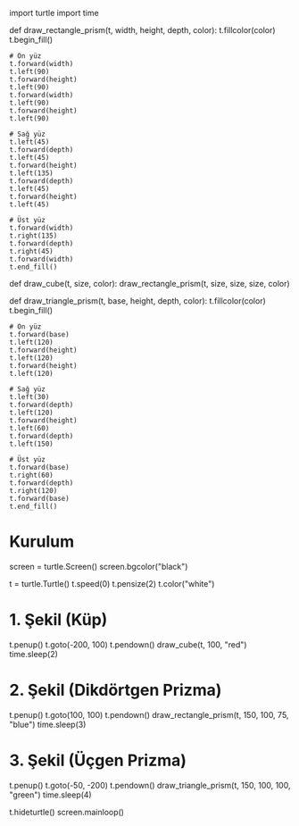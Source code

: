 import turtle
import time


def draw_rectangle_prism(t, width, height, depth, color):
    t.fillcolor(color)
    t.begin_fill()

    # Ön yüz
    t.forward(width)
    t.left(90)
    t.forward(height)
    t.left(90)
    t.forward(width)
    t.left(90)
    t.forward(height)
    t.left(90)

    # Sağ yüz
    t.left(45)
    t.forward(depth)
    t.left(45)
    t.forward(height)
    t.left(135)
    t.forward(depth)
    t.left(45)
    t.forward(height)
    t.left(45)

    # Üst yüz
    t.forward(width)
    t.right(135)
    t.forward(depth)
    t.right(45)
    t.forward(width)
    t.end_fill()


def draw_cube(t, size, color):
    draw_rectangle_prism(t, size, size, size, color)


def draw_triangle_prism(t, base, height, depth, color):
    t.fillcolor(color)
    t.begin_fill()

    # Ön yüz
    t.forward(base)
    t.left(120)
    t.forward(height)
    t.left(120)
    t.forward(height)
    t.left(120)

    # Sağ yüz
    t.left(30)
    t.forward(depth)
    t.left(120)
    t.forward(height)
    t.left(60)
    t.forward(depth)
    t.left(150)

    # Üst yüz
    t.forward(base)
    t.right(60)
    t.forward(depth)
    t.right(120)
    t.forward(base)
    t.end_fill()


# Kurulum
screen = turtle.Screen()
screen.bgcolor("black")

t = turtle.Turtle()
t.speed(0)
t.pensize(2)
t.color("white")

# 1. Şekil (Küp)
t.penup()
t.goto(-200, 100)
t.pendown()
draw_cube(t, 100, "red")
time.sleep(2)

# 2. Şekil (Dikdörtgen Prizma)
t.penup()
t.goto(100, 100)
t.pendown()
draw_rectangle_prism(t, 150, 100, 75, "blue")
time.sleep(3)

# 3. Şekil (Üçgen Prizma)
t.penup()
t.goto(-50, -200)
t.pendown()
draw_triangle_prism(t, 150, 100, 100, "green")
time.sleep(4)

t.hideturtle()
screen.mainloop()
